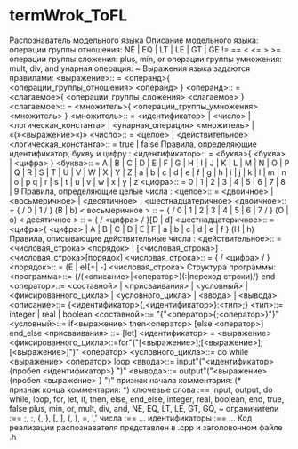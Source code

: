# termWrok_ToFL
Распознаватель модельного языка
Описание модельного языка:
операции группы отношения: NE | EQ | LT | LE | GT | GE
                           !=   ==    <   <=    >   >=
                           операции группы сложения: plus, min, or
операции группы умножения: mult, div, and
унарная операция: ~
Выражения языка задаются правилами:
<выражение>:: = <операнд>{ <операции_группы_отношения> <операнд> }
<операнд>:: = <слагаемое>{ <операции_группы_сложения> <слагаемое> }
<слагаемое>:: = <множитель>{ <операции_группы_умножения> <множитель> }
<множитель>:: = <идентификатор> | <число> | <логическая_константа> |
<унарная_операция> <множитель> | «(»<выражение>«)»
<число>:: = <целое> | <действительное>
<логическая_константа>:: = true | false
Правила, определяющие идентификатор, букву и цифру :
<идентификатор>:: = <буква>{ <буква> | <цифра> }
<буква>:: = A | B | C | D | E | F | G | H | I | J | K | L | M | N | O | P | Q | R | S | T |
U | V | W | X | Y | Z | a | b | c | d | e | f | g | h | i | j | k | l | m | n | o | p
q | r | s | t | u | v | w | x | y | z
<цифра>:: = 0 | 1 | 2 | 3 | 4 | 5 | 6 | 7 | 8 | 9
Правила, определяющие целые числа :
<целое>:: = <двоичное> | <восьмеричное> | <десятичное> |
<шестнадцатеричное>
<двоичное>:: = { / 0 | 1 / } (B | b)
< восьмеричное > :: = { / 0 | 1 | 2 | 3 | 4 | 5 | 6 | 7 / } (O | o)
< десятичное > :: = { / <цифра> / }[D | d]
<шестнадцатеричное>:: = <цифра>{ <цифра> | A | B | C | D | E | F | a | b |
c | d | e | f } (H | h)
Правила, описывающие действительные числа :
<действительное>:: = <числовая_строка> <порядок> |
[<числовая_строка>] . <числовая_строка>[порядок]
<числовая_строка>:: = { / <цифра> / }
<порядок>:: = (E | e)[+| -] <числовая_строка>
Структура программы:
<программа>::= {/(<опиcание>|<оператор>)(:|переход строки)/} end
<оператор>::= <составной> | <присваивания> | <условный> | 
<фиксированного_цикла> | <условного_цикла> | <ввода> |
<вывода>
<опиcание>::= {<идентификатор>{,<идентификатор>}:<тип>;}
<тип>::= integer | real | boolean
<составной>::= "{"<оператор>{;<оператор>}"}"
<условный>::= if<выражение> then<оператор> [else <оператор>] end_else
<присваивания> ::= [let] <идентификатор> = <выражение>
<фиксированного_цикла>::=for"("[<выражение>];[<выражение>];[<выражение>]")" <оператор> 
<условного_цикла>::= do while <выражение> <оператор> loop
<ввода>::= input"("<идентификатор> {пробел <идентификатор>} ")"
<вывода>::= output"("<выражение> {пробел <выражение> } ")"
признак начала комментария: (*  
признак конца комментария:    *)
ключевые слова :== input, output, do while, loop, for, let, if, then, else, end_else, integer, real, boolean, end, true, false
plus, min, or, mult, div, and, NE, EQ, LT, LE, GT, GQ, ~
ограничители :== ;, :, {, }, [, ], (, ), =, ','
числа :== ...
идентификаторы :== ...
Код реализации распознавателя представлен в .cpp и заголовочном файле .h
